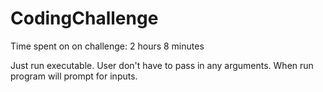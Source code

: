 # CodingChallenge

Time spent on on challenge: 2 hours 8 minutes

Just run executable. User don't have to pass in any arguments. When run program will prompt for inputs.
